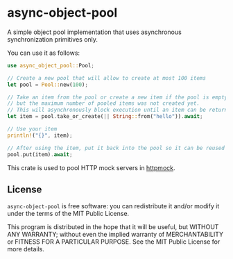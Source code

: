 # async-object-pool
A simple object pool implementation that uses asynchronous synchronization primitives only. 

You can use it as follows:

```rust
use async_object_pool::Pool;

// Create a new pool that will allow to create at most 100 items
let pool = Pool::new(100);

// Take an item from the pool or create a new item if the pool is empty
// but the maximum number of pooled items was not created yet.
// This will asynchronously block execution until an item can be returned.
let item = pool.take_or_create(|| String::from("hello")).await;

// Use your item
println!("{}", item);

// After using the item, put it back into the pool so it can be reused elsewhere
pool.put(item).await;
```

This crate is used to pool HTTP mock servers in [httpmock](https://github.com/alexliesenfeld/httpmock).

## License
`async-object-pool` is free software: you can redistribute it and/or modify it under the terms of the MIT Public License.
 
This program is distributed in the hope that it will be useful, but WITHOUT ANY WARRANTY; without even the implied 
warranty of MERCHANTABILITY or FITNESS FOR A PARTICULAR PURPOSE. See the MIT Public License for more details.
